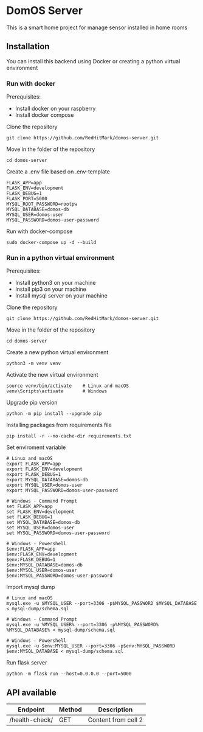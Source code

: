 # DomOS Server
This is a smart home project for manage sensor installed in home rooms

## Installation
You can install this backend using Docker or creating a python virtual environment

### Run with docker
Prerequisites:
* Install docker on your raspberry
* Install docker compose

Clone the repository
```
git clone https://github.com/RedHitMark/domos-server.git
```
Move in the folder of the repository
```
cd domos-server
```
Create a .env file based on .env-template
```
FLASK_APP=app
FLASK_ENV=development
FLASK_DEBUG=1
FLASK_PORT=5000
MYSQL_ROOT_PASSWORD=rootpw
MYSQL_DATABASE=domos-db
MYSQL_USER=domos-user
MYSQL_PASSWORD=domos-user-password
```
Run with docker-compose
```
sudo docker-compose up -d --build
```

### Run in a python virtual environment
Prerequisites:
* Install python3 on your machine
* Install pip3 on your machine
* Install mysql server on your machine

Clone the repository
```
git clone https://github.com/RedHitMark/domos-server.git
```
Move in the folder of the repository
```
cd domos-server
```
Create a new python virtual environment 
```
python3 -m venv venv
```
Activate the new virtual environment 
```
source venv/bin/activate    # Linux and macOS
venv\Scripts\activate       # Windows
```
Upgrade pip version
```
python -m pip install --upgrade pip
```
Installing packages from requirements file
```
pip install -r --no-cache-dir requirements.txt
```
Set enviroment variable
```
# Linux and macOS
export FLASK_APP=app
export FLASK_ENV=development
export FLASK_DEBUG=1
export MYSQL_DATABASE=domos-db
export MYSQL_USER=domos-user
export MYSQL_PASSWORD=domos-user-password

# Windows - Command Prompt
set FLASK_APP=app
set FLASK_ENV=development
set FLASK_DEBUG=1
set MYSQL_DATABASE=domos-db
set MYSQL_USER=domos-user
set MYSQL_PASSWORD=domos-user-password

# Windows - Powershell
$env:FLASK_APP=app
$env:FLASK_ENV=development
$env:FLASK_DEBUG=1
$env:MYSQL_DATABASE=domos-db
$env:MYSQL_USER=domos-user
$env:MYSQL_PASSWORD=domos-user-password
```
Import mysql dump
```
# Linux and macOS
mysql.exe -u $MYSQL_USER --port=3306 -p$MYSQL_PASSWORD $MYSQL_DATABASE < mysql-dump/schema.sql

# Windows - Command Prompt
mysql.exe -u %MYSQL_USER% --port=3306 -p%MYSQL_PASSWORD% %MYSQL_DATABASE% < mysql-dump/schema.sql

# Windows - Powershell
mysql.exe -u $env:MYSQL_USER --port=3306 -p$env:MYSQL_PASSWORD $env:MYSQL_DATABASE < mysql-dump/schema.sql
```
Run flask server
```
python -m flask run --host=0.0.0.0 --port=5000
```
## API available
Endpoint | Method | Description
------------ | ------------ | -------------
/health-check/ | GET | Content from cell 2
